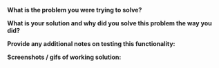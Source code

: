 **What is the problem you were trying to solve?**



**What is your solution and why did you solve this problem the way you did?**



**Provide any additional notes on testing this functionality:**



**Screenshots / gifs of working solution:**

